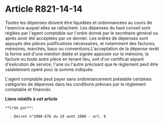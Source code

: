# Article R821-14-14

Toutes les dépenses doivent être liquidées et ordonnancées au cours de l'exercice auquel elles se rattachent. Les dépenses du
haut conseil sont réglées par l'agent comptable sur l'ordre donné par le secrétaire général ou après avoir été acceptées par
ce dernier. Les ordres de dépenses sont appuyés des pièces justificatives nécessaires, et notamment des factures, mémoires,
marchés, baux ou conventions.L'acceptation de la dépense revêt la forme soit d'une mention datée et signée apposée sur le
mémoire, la facture ou toute autre pièce en tenant lieu, soit d'un certificat séparé d'exécution de service, l'une ou l'autre
précisant que le règlement peut être valablement opéré pour la somme indiquée. 

L'agent comptable peut payer sans ordonnancement préalable certaines catégories de dépenses dans les conditions prévues par
le règlement comptable et financier.

**Liens relatifs à cet article**

	**Créé par**:

	  - Décret n°2008-876 du 29 août 2008 - art. 6
